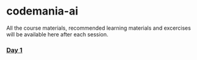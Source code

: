 # codemania-ai
All the course materials, recommended learning materials and excercises will be available here after each session.



### [Day 1](https://github.com/paravsingla/codemania-ai/tree/master/Day%201)